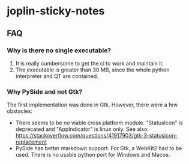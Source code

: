 # joplin-sticky-notes

## FAQ

### Why is there no single executable?

1. It is really cumbersome to get the ci to work and maintain it.
2. The executable is greater than 30 MB, since the whole python interpreter and QT are contained.

### Why PySide and not Gtk?

The first implementation was done in Gtk. However, there were a few obstacles:

- There seems to be no viable cross platform module. "StatusIcon" is deprecated and "AppIndicator" is linux only. See also: https://stackoverflow.com/questions/41917903/gtk-3-statusicon-replacement
- PySide has better markdown support. For Gtk, a WebKit2 had to be used. There is no usable python port for Windows and Macos.
